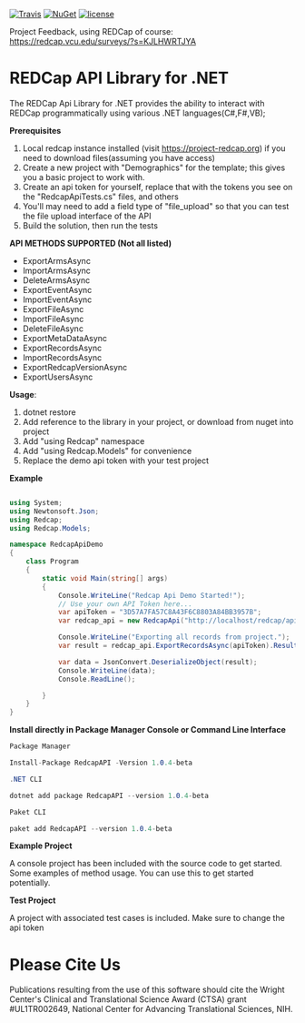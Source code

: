 [![Travis](https://img.shields.io/travis/cctrbic/redcap-api.svg?style=for-the-badge)](https://travis-ci.org/cctrbic/redcap-api) [![NuGet](https://img.shields.io/nuget/dt/RedcapApi.svg?style=for-the-badge)](https://www.nuget.org/packages/RedcapAPI/1.0.1-beta) [![license](https://img.shields.io/github/license/mashape/apistatus.svg?style=for-the-badge)](https://github.com/cctrbic/redcap-api/blob/master/LICENSE.md)


Project Feedback, using REDCap of course: https://redcap.vcu.edu/surveys/?s=KJLHWRTJYA

# REDCap API Library for .NET
The REDCap Api Library for .NET provides the ability to interact with REDCap programmatically using various .NET languages(C#,F#,VB);

__Prerequisites__
1.  Local redcap instance installed (visit https://project-redcap.org) if you need to download files(assuming you have access)
2.  Create a new project with "Demographics" for the template; this gives you a basic project to work with.
3.  Create an api token for yourself, replace that with the tokens you see on the "RedcapApiTests.cs" files, and others
4.  You'll may need to add a field type of "file_upload" so that you can test the file upload interface of the API
5.  Build the solution, then run the tests

__API METHODS SUPPORTED (Not all listed)__
* ExportArmsAsync
* ImportArmsAsync
* DeleteArmsAsync
* ExportEventAsync
* ImportEventAsync  
* ExportFileAsync
* ImportFileAsync
* DeleteFileAsync
* ExportMetaDataAsync
* ExportRecordsAsync
* ImportRecordsAsync
* ExportRedcapVersionAsync
* ExportUsersAsync

__Usage__:

1. dotnet restore
2. Add reference to the library in your project, or download from nuget into project
3. Add "using Redcap" namespace
4. Add "using Redcap.Models" for convenience
5. Replace the demo api token with your test project

__Example__
```C# 

using System;
using Newtonsoft.Json;
using Redcap;
using Redcap.Models;

namespace RedcapApiDemo
{
    class Program
    {
        static void Main(string[] args)
        {
            Console.WriteLine("Redcap Api Demo Started!");
            // Use your own API Token here...
            var apiToken = "3D57A7FA57C8A43F6C8803A84BB3957B";
            var redcap_api = new RedcapApi("http://localhost/redcap/api/");

            Console.WriteLine("Exporting all records from project.");
            var result = redcap_api.ExportRecordsAsync(apiToken).Result;

            var data = JsonConvert.DeserializeObject(result);
            Console.WriteLine(data);
            Console.ReadLine();

        }
    }
}

```

__Install directly in Package Manager Console or Command Line Interface__
```C#
Package Manager

Install-Package RedcapAPI -Version 1.0.4-beta

```

```C#
.NET CLI

dotnet add package RedcapAPI --version 1.0.4-beta

 ```

```C#
Paket CLI

paket add RedcapAPI --version 1.0.4-beta

```

__Example Project__

A console project has been included with the source code to get started. Some examples of method usage. You can use this to get started potentially.

__Test Project__

A project with associated test cases is included. Make sure to change the api token

# Please Cite Us
Publications resulting from the use of this software should cite the Wright Center's Clinical and Translational Science Award (CTSA) grant #UL1TR002649, National Center for Advancing Translational Sciences, NIH.

